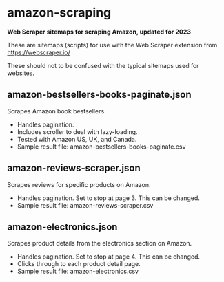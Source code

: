 # amazon-scraping
**Web Scraper sitemaps for scraping Amazon, updated for 2023**

These are sitemaps (scripts) for use with the Web Scraper extension from https://webscraper.io/

These should not to be confused with the typical sitemaps used for websites.

## amazon-bestsellers-books-paginate.json

Scrapes Amazon book bestsellers.
- Handles pagination.
- Includes scroller to deal with lazy-loading.
- Tested with Amazon US, UK, and Canada.
- Sample result file: amazon-bestsellers-books-paginate.csv

## amazon-reviews-scraper.json

Scrapes reviews for specific products on Amazon.
- Handles pagination. Set to stop at page 3. This can be changed.
- Sample result file: amazon-reviews-scraper.csv

## amazon-electronics.json

Scrapes product details from the electronics section on Amazon.
- Handles pagination. Set to stop at page 4. This can be changed.
- Clicks through to each product detail page.
- Sample result file: amazon-electronics.csv
